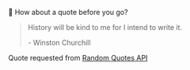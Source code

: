 📣 How about a quote before you go?

> History will be kind to me for I intend to write it.
>
> <p>- Winston Churchill</p>

Quote requested from [Random Quotes API](https://github.com/lukePeavey/quotable)
